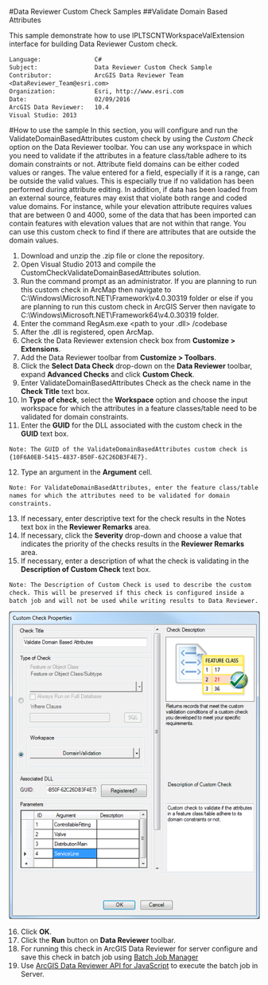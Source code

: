 #Data Reviewer Custom Check Samples
##Validate Domain Based Attributes

This sample demonstrate how to use IPLTSCNTWorkspaceValExtension interface for building Data Reviewer Custom check.

```
Language:               C#
Subject:                Data Reviewer Custom Check Sample
Contributor:            ArcGIS Data Reviewer Team <DataReviewer_Team@esri.com>
Organization:           Esri, http://www.esri.com
Date:                   02/09/2016
ArcGIS Data Reviewer:   10.4
Visual Studio: 2013
```
#How to use the sample
In this section, you will configure and run the ValidateDomainBasedAttributes custom check by using the *Custom Check* option on the Data Reviewer toolbar. You can use any workspace in which you need to validate if the attributes in a feature class/table adhere to its domain constraints or not. Attribute field domains can be either coded values or ranges. The value entered for a field, especially if it is a range, can be outside the valid values. This is especially true if no validation has been performed during attribute editing. In addition, if data has been loaded from an external source, features may exist that violate both range and coded value domains. For instance, while your elevation attribute requires values that are between 0 and 4000, some of the data that has been imported can contain features with elevation values that are not within that range. You can use this custom check to find if there are attributes that are outside the domain values.

1. Download and unzip the .zip file or clone the repository.
2. Open Visual Studio 2013 and compile the CustomCheckValidateDomainBasedAttributes solution.
3. Run the command prompt as an administrator. If you are planning to run this custom check in ArcMap then navigate to C:\Windows\Microsoft.NET\Framework\v4.0.30319 folder or else if you are planning to run this custom check in ArcGIS Server then navigate to C:\Windows\Microsoft.NET\Framework64\v4.0.30319 folder.
4. Enter the command RegAsm.exe <path to your .dll> /codebase
5. After the .dll is registered, open ArcMap.
6. Check the Data Reviewer extension check box from __Customize > Extensions__.
7. Add the Data Reviewer toolbar from __Customize > Toolbars__.
8. Click the __Select Data Check__ drop-down on the __Data Reviewer__ toolbar, expand __Advanced Checks__ and click __Custom Check__.
9. Enter ValidateDomainBasedAttributes Check as the check name in the __Check Title__ text box.
10. In __Type of check__, select the __Workspace__ option and choose the input workspace for which the attributes in a feature classes/table need to be validated for domain constraints.
11. Enter the __GUID__ for the DLL associated with the custom check in the __GUID__ text box.
```
Note: The GUID of the ValidateDomainBasedAttributes custom check is {10F6A0EB-5415-4837-B50F-62C26DB3F4E7}.
```

12. Type an argument in the __Argument__ cell.
```
Note: For ValidateDomainBasedAttributes, enter the feature class/table names for which the attributes need to be validated for domain constraints.
```

13. If necessary, enter descriptive text for the check results in the Notes text box in the __Reviewer Remarks__ area.
14. If necessary, click the __Severity__ drop-down and choose a value that indicates the priority of the checks results in the __Reviewer Remarks__ area.
15. If necessary, enter a description of what the check is validating in the __Description of Custom Check__ text box.
```
Note: The Description of Custom Check is used to describe the custom check. This will be preserved if this check is configured inside a batch job and will not be used while writing results to Data Reviewer.
```
![UI](../screenshots/ValidateDomainBasedAttributes.png)

16. Click __OK__.
17. Click the __Run__ button on __Data Reviewer__ toolbar.
18. For running this check in ArcGIS Data Reviewer for server configure and save this check in batch job using [Batch Job Manager](http://desktop.arcgis.com/en/arcmap/latest/extensions/data-reviewer/working-with-batch-jobs-in-data-reviewer.htm)
19. Use [ArcGIS Data Reviewer API for JavaScript](https://developers.arcgis.com/javascript/jssamples/datareviewer_executebatchjob.html) to execute the batch job in Server.

